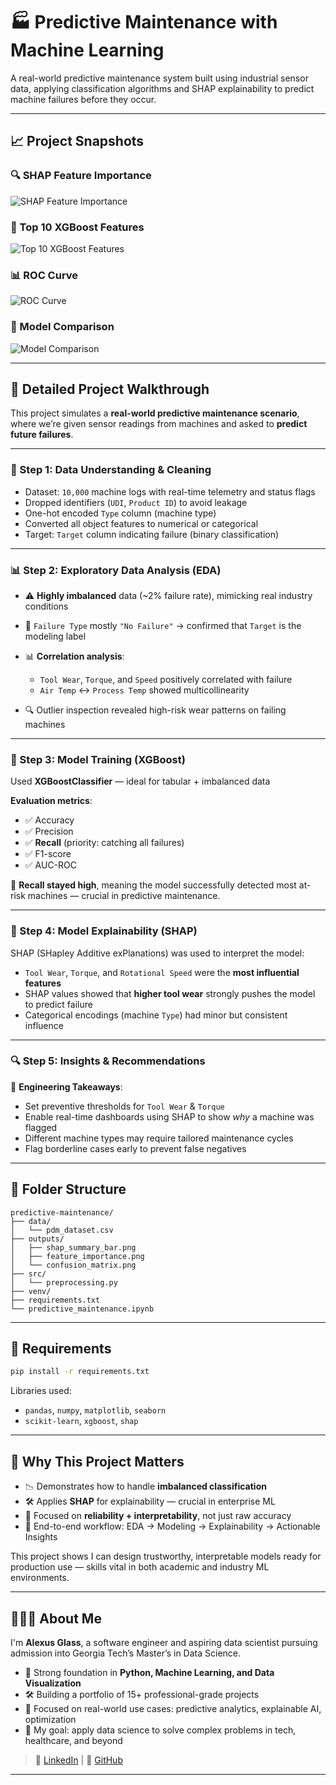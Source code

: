 # 🏭 Predictive Maintenance with Machine Learning

A real-world predictive maintenance system built using industrial sensor data, applying classification algorithms and SHAP explainability to predict machine failures before they occur.

---

## 📈 Project Snapshots


### 🔍 SHAP Feature Importance
![SHAP Feature Importance](outputs/shap_summary_bar.png)

### 🧠 Top 10 XGBoost Features
![Top 10 XGBoost Features](outputs/feature_importance.png)

### 📊 ROC Curve
![ROC Curve](outputs/roc_curve.png)

### 🤖 Model Comparison
![Model Comparison](outputs/model_comparison.png)

---

## 📖 Detailed Project Walkthrough

This project simulates a **real-world predictive maintenance scenario**, where we’re given sensor readings from machines and asked to **predict future failures**.

---

### 🧼 Step 1: Data Understanding & Cleaning

* Dataset: `10,000` machine logs with real-time telemetry and status flags
* Dropped identifiers (`UDI`, `Product ID`) to avoid leakage
* One-hot encoded `Type` column (machine type)
* Converted all object features to numerical or categorical
* Target: `Target` column indicating failure (binary classification)

---

### 📊 Step 2: Exploratory Data Analysis (EDA)

* ⚠️ **Highly imbalanced** data (\~2% failure rate), mimicking real industry conditions
* 🧩 `Failure Type` mostly `"No Failure"` → confirmed that `Target` is the modeling label
* 📊 **Correlation analysis**:

  * `Tool Wear`, `Torque`, and `Speed` positively correlated with failure
  * `Air Temp` ↔ `Process Temp` showed multicollinearity
* 🔍 Outlier inspection revealed high-risk wear patterns on failing machines

---

### 🤖 Step 3: Model Training (XGBoost)

Used **XGBoostClassifier** — ideal for tabular + imbalanced data

**Evaluation metrics**:

* ✅ Accuracy
* ✅ Precision
* ✅ **Recall** (priority: catching all failures)
* ✅ F1-score
* ✅ AUC-ROC

📌 **Recall stayed high**, meaning the model successfully detected most at-risk machines — crucial in predictive maintenance.

---

### 🧠 Step 4: Model Explainability (SHAP)

SHAP (SHapley Additive exPlanations) was used to interpret the model:

* `Tool Wear`, `Torque`, and `Rotational Speed` were the **most influential features**
* SHAP values showed that **higher tool wear** strongly pushes the model to predict failure
* Categorical encodings (machine `Type`) had minor but consistent influence

---

### 🔍 Step 5: Insights & Recommendations

📌 **Engineering Takeaways**:

* Set preventive thresholds for `Tool Wear` & `Torque`
* Enable real-time dashboards using SHAP to show *why* a machine was flagged
* Different machine types may require tailored maintenance cycles
* Flag borderline cases early to prevent false negatives

---

## 💾 Folder Structure

```
predictive-maintenance/
├── data/
│   └── pdm_dataset.csv
├── outputs/
│   ├── shap_summary_bar.png
│   ├── feature_importance.png
│   └── confusion_matrix.png
├── src/
│   └── preprocessing.py
├── venv/
├── requirements.txt
└── predictive_maintenance.ipynb
```

---

## 🧪 Requirements

```bash
pip install -r requirements.txt
```

Libraries used:

* `pandas`, `numpy`, `matplotlib`, `seaborn`
* `scikit-learn`, `xgboost`, `shap`

---

## 🧠 Why This Project Matters

* 📉 Demonstrates how to handle **imbalanced classification**
* 🛠 Applies **SHAP** for explainability — crucial in enterprise ML
* 🧪 Focused on **reliability + interpretability**, not just raw accuracy
* 🔁 End-to-end workflow: EDA → Modeling → Explainability → Actionable Insights

This project shows I can design trustworthy, interpretable models ready for production use — skills vital in both academic and industry ML environments.

---

## 👩🏽‍💻 About Me

I'm **Alexus Glass**, a software engineer and aspiring data scientist pursuing admission into Georgia Tech’s Master’s in Data Science.

* 🧠 Strong foundation in **Python, Machine Learning, and Data Visualization**
* 🛠️ Building a portfolio of 15+ professional-grade projects
* 📍 Focused on real-world use cases: predictive analytics, explainable AI, optimization
* 🎯 My goal: apply data science to solve complex problems in tech, healthcare, and beyond

> 🔗 [LinkedIn](https://www.linkedin.com/in/alexus-glass-248061237/) | 🐙 [GitHub](https://github.com/lexusimni)

---
